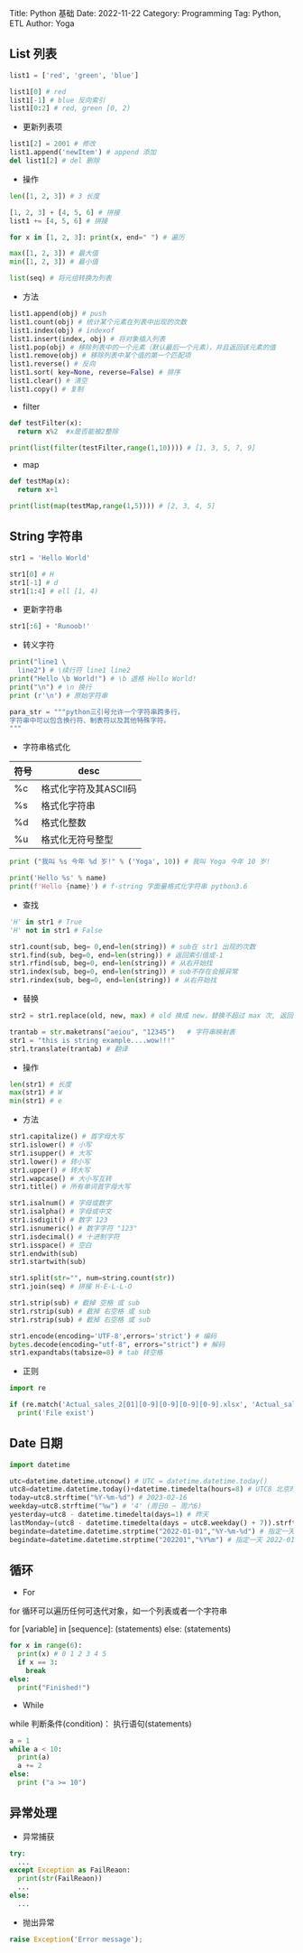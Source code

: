 Title: Python 基础
Date: 2022-11-22
Category: Programming
Tag: Python, ETL
Author: Yoga

## List 列表

```python
list1 = ['red', 'green', 'blue']

list1[0] # red
list1[-1] # blue 反向索引
list1[0:2] # red, green [0, 2)
```

* 更新列表项

```python
list1[2] = 2001 # 修改
list1.append('newItem') # append 添加
del list1[2] # del 删除
```

* 操作
```python
len([1, 2, 3]) # 3 长度

[1, 2, 3] + [4, 5, 6] # 拼接
list1 += [4, 5, 6] # 拼接

for x in [1, 2, 3]: print(x, end=" ") # 遍历

max([1, 2, 3]) # 最大值
min([1, 2, 3]) # 最小值

list(seq) # 将元组转换为列表
```

* 方法

```python
list1.append(obj) # push
list1.count(obj) # 统计某个元素在列表中出现的次数
list1.index(obj) # indexof
list1.insert(index, obj) # 将对象插入列表
list1.pop(obj) # 移除列表中的一个元素（默认最后一个元素），并且返回该元素的值
list1.remove(obj) # 移除列表中某个值的第一个匹配项
list1.reverse() # 反向
list1.sort( key=None, reverse=False) # 排序
list1.clear() # 清空
list1.copy() # 复制
```

* filter
```python
def testFilter(x):
  return x%2  #x是否能被2整除

print(list(filter(testFilter,range(1,10)))) # [1, 3, 5, 7, 9]
```

* map
```python
def testMap(x):
  return x+1

print(list(map(testMap,range(1,5)))) # [2, 3, 4, 5]
```

## String 字符串

```python
str1 = 'Hello World'

str1[0] # H
str1[-1] # d
str1[1:4] # ell [1, 4)
```

* 更新字符串
```python
str1[:6] + 'Runoob!'
```

* 转义字符
```python
print("line1 \
  line2") # \续行符 line1 line2
print("Hello \b World!") # \b 退格 Hello World!
print("\n") # \n 换行	
print (r'\n') # 原始字符串

para_str = """python三引号允许一个字符串跨多行，
字符串中可以包含换行符、制表符以及其他特殊字符。
"""
```

* 字符串格式化

符号 | desc |
|-|-|
%c | 格式化字符及其ASCII码 |
%s | 格式化字符串 |
%d | 格式化整数 |
%u | 格式化无符号整型 |

```python
print ("我叫 %s 今年 %d 岁!" % ('Yoga', 10)) # 我叫 Yoga 今年 10 岁!

print('Hello %s' % name)
print(f'Hello {name}') # f-string 字面量格式化字符串 python3.6
```

* 查找
```python
'H' in str1 # True
'H' not in str1 # False

str1.count(sub, beg= 0,end=len(string)) # sub在 str1 出现的次数
str1.find(sub, beg=0, end=len(string)) # 返回索引值或-1
str1.rfind(sub, beg=0, end=len(string)) # 从右开始找
str1.index(sub, beg=0, end=len(string)) # sub不存在会报异常
str1.rindex(sub, beg=0, end=len(string)) # 从右开始找
```

* 替换
```python
str2 = str1.replace(old, new, max) # old 换成 new，替换不超过 max 次, 返回一个新的字符串，

trantab = str.maketrans("aeiou", "12345")   # 字符串映射表
str1 = "this is string example....wow!!!"
str1.translate(trantab) # 翻译
```

* 操作
```python
len(str1) # 长度
max(str1) # W
min(str1) # e
```

* 方法

```python
str1.capitalize() # 首字母大写
str1.islower() # 小写
str1.isupper() # 大写
str1.lower() # 转小写
str1.upper() # 转大写
str1.wapcase() # 大小写互转
str1.title() # 所有单词首字母大写

str1.isalnum() # 字母或数字
str1.isalpha() # 字母或中文
str1.isdigit() # 数字 123
str1.isnumeric() # 数字字符 "123"
str1.isdecimal() # 十进制字符
str1.isspace() # 空白
str1.endwith(sub)
str1.startwith(sub)

str1.split(str="", num=string.count(str))
str1.join(seq) # 拼接 H-E-L-L-O

str1.strip(sub) # 截掉 空格 或 sub
str1.rstrip(sub) # 截掉 右空格 或 sub
str1.rstrip(sub) # 截掉 右空格 或 sub

str1.encode(encoding='UTF-8',errors='strict') # 编码
bytes.decode(encoding="utf-8", errors="strict") # 解码
str1.expandtabs(tabsize=8) # tab 转空格 
```

* 正则

```python
import re

if (re.match('Actual_sales_2[01][0-9][0-9][0-9][0-9].xlsx', 'Actual_sales_202303.xlsx')):
  print('File exist')
```

## Date 日期

```python
import datetime

utc=datetime.datetime.utcnow() # UTC = datetime.datetime.today()
utc8=datetime.datetime.today()+datetime.timedelta(hours=8) # UTC8 北京时间
today=utc8.strftime("%Y-%m-%d") # 2023-02-16
weekday=utc8.strftime("%w") # '4' (周日0 ~ 周六6)
yesterday=utc8 - datetime.timedelta(days=1) # 昨天
lastMonday=(utc8 - datetime.timedelta(days = utc8.weekday() + 7)).strftime("%Y-%m-%d") # 上周一
begindate=datetime.datetime.strptime("2022-01-01","%Y-%m-%d") # 指定一天
begindate=datetime.datetime.strptime("202201","%Y%m") # 指定一天 2022-01-01 00:00:00
```

## 循环

* For

for 循环可以遍历任何可迭代对象，如一个列表或者一个字符串

for [variable] in [sequence]:
    (statements)
else:
    (statements)

```python
for x in range(6):
  print(x) # 0 1 2 3 4 5
  if x == 3:
    break
else:
  print("Finished!")
```

* While

while 判断条件(condition)：
    执行语句(statements)

```python
a = 1
while a < 10:
  print(a)
  a += 2
else:
  print ("a >= 10")
```

## 异常处理

* 异常捕获

```python
try:
  ...
except Exception as FailReaon:
  print(str(FailReaon))
  ...
else:
  ...
```

* 抛出异常
```python
raise Exception('Error message');
```
